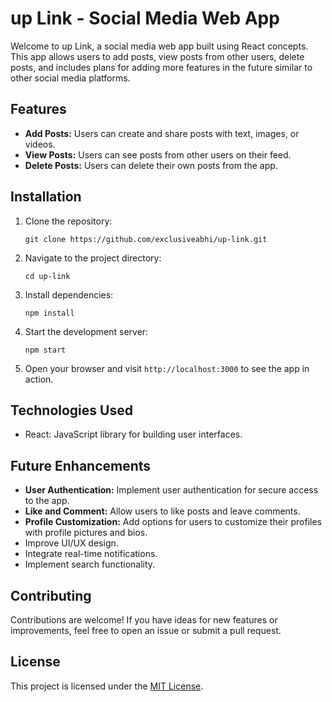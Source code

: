 # up Link - Social Media Web App

Welcome to up Link, a social media web app built using React concepts. This app allows users to add posts, view posts from other users, delete posts, and includes plans for adding more features in the future similar to other social media platforms.

## Features
- **Add Posts:** Users can create and share posts with text, images, or videos.
- **View Posts:** Users can see posts from other users on their feed.
- **Delete Posts:** Users can delete their own posts from the app.

## Installation
1. Clone the repository:
   ```
   git clone https://github.com/exclusiveabhi/up-link.git
   ```
2. Navigate to the project directory:
   ```
   cd up-link
   ```
3. Install dependencies:
   ```
   npm install
   ```
4. Start the development server:
   ```
   npm start
   ```
5. Open your browser and visit `http://localhost:3000` to see the app in action.

## Technologies Used
- React: JavaScript library for building user interfaces.

## Future Enhancements
- **User Authentication:** Implement user authentication for secure access to the app.
- **Like and Comment:** Allow users to like posts and leave comments.
- **Profile Customization:** Add options for users to customize their profiles with profile pictures and bios.
- Improve UI/UX design.
- Integrate real-time notifications.
- Implement search functionality.

## Contributing
Contributions are welcome! If you have ideas for new features or improvements, feel free to open an issue or submit a pull request.

## License
This project is licensed under the [MIT License](LICENSE).
